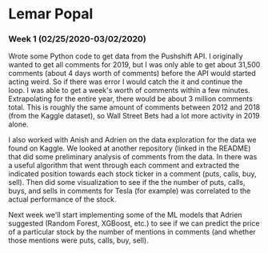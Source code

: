 # Lemar Popal

### Week 1 (02/25/2020-03/02/2020)
Wrote some Python code to get data from the Pushshift API. I originally wanted to get all comments for 2019, but I was only able to get about 31,500 comments (about 4 days worth of comments) before the API would started acting weird. So if there was error I would catch the it and continue the loop. I was able to get a week's worth of comments within a few minutes. Extrapolating for the entire year, there would be about 3 million comments total. This is roughly the same amount of comments between 2012 and 2018 (from the Kaggle dataset), so Wall Street Bets had a lot more activity in 2019 alone. 

I also worked with Anish and Adrien on the data exploration for the data we found on Kaggle. We looked at another repository (linked in the README) that did some preliminary analysis of comments from the data. In there was a useful algorithm that went through each comment and extracted the indicated position towards each stock ticker in a comment (puts, calls, buy, sell). Then did some visualization to see if the the number of puts, calls, buys, and sells in comments for Tesla (for example) was correlated to the actual performance of the stock. 

Next week we'll start implementing some of the ML models that Adrien suggested (Random Forest, XGBoost, etc.) to see if we can predict the price of a particular stock by the number of mentions in comments (and whether those mentions were puts, calls, buy, sell). 
